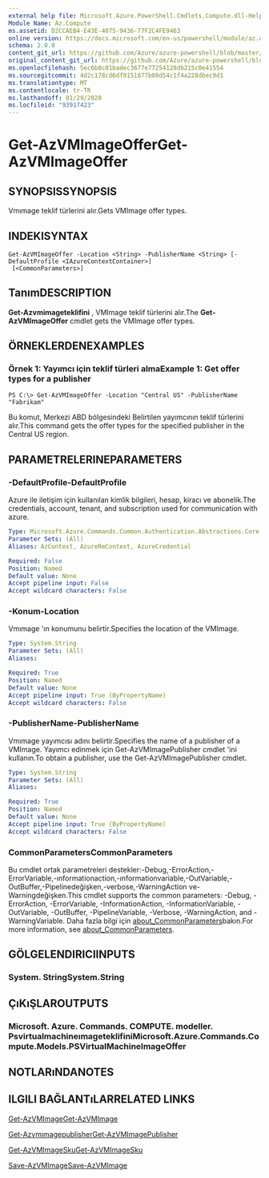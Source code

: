 ```yaml
---
external help file: Microsoft.Azure.PowerShell.Cmdlets.Compute.dll-Help.xml
Module Name: Az.Compute
ms.assetid: D2CCAEB4-E43E-4075-9436-77F2C4FE9463
online version: https://docs.microsoft.com/en-us/powershell/module/az.compute/get-azvmimageoffer
schema: 2.0.0
content_git_url: https://github.com/Azure/azure-powershell/blob/master/src/Compute/Compute/help/Get-AzVMImageOffer.md
original_content_git_url: https://github.com/Azure/azure-powershell/blob/master/src/Compute/Compute/help/Get-AzVMImageOffer.md
ms.openlocfilehash: 5ec6b8c01badec3677e77254128db215c0e41554
ms.sourcegitcommit: 4d2c178cd6df9151877b08d54c1f4a228dbec9d1
ms.translationtype: MT
ms.contentlocale: tr-TR
ms.lasthandoff: 01/29/2020
ms.locfileid: "93917423"
---
```

# <span data-ttu-id="faad5-101">Get-AzVMImageOffer</span><span class="sxs-lookup"><span data-stu-id="faad5-101">Get-AzVMImageOffer</span></span>

## <span data-ttu-id="faad5-102">SYNOPSIS</span><span class="sxs-lookup"><span data-stu-id="faad5-102">SYNOPSIS</span></span>
<span data-ttu-id="faad5-103">Vmımage teklif türlerini alır.</span><span class="sxs-lookup"><span data-stu-id="faad5-103">Gets VMImage offer types.</span></span>

## <span data-ttu-id="faad5-104">INDEKI</span><span class="sxs-lookup"><span data-stu-id="faad5-104">SYNTAX</span></span>

```
Get-AzVMImageOffer -Location <String> -PublisherName <String> [-DefaultProfile <IAzureContextContainer>]
 [<CommonParameters>]
```

## <span data-ttu-id="faad5-105">Tanım</span><span class="sxs-lookup"><span data-stu-id="faad5-105">DESCRIPTION</span></span>
<span data-ttu-id="faad5-106">**Get-Azvmimageteklifini** , VMImage teklif türlerini alır.</span><span class="sxs-lookup"><span data-stu-id="faad5-106">The **Get-AzVMImageOffer** cmdlet gets the VMImage offer types.</span></span>

## <span data-ttu-id="faad5-107">ÖRNEKLERDEN</span><span class="sxs-lookup"><span data-stu-id="faad5-107">EXAMPLES</span></span>

### <span data-ttu-id="faad5-108">Örnek 1: Yayımcı için teklif türleri alma</span><span class="sxs-lookup"><span data-stu-id="faad5-108">Example 1: Get offer types for a publisher</span></span>
```
PS C:\> Get-AzVMImageOffer -Location "Central US" -PublisherName "Fabrikam"
```

<span data-ttu-id="faad5-109">Bu komut, Merkezi ABD bölgesindeki Belirtilen yayımcının teklif türlerini alır.</span><span class="sxs-lookup"><span data-stu-id="faad5-109">This command gets the offer types for the specified publisher in the Central US region.</span></span>

## <span data-ttu-id="faad5-110">PARAMETRELERINE</span><span class="sxs-lookup"><span data-stu-id="faad5-110">PARAMETERS</span></span>

### <span data-ttu-id="faad5-111">-DefaultProfile</span><span class="sxs-lookup"><span data-stu-id="faad5-111">-DefaultProfile</span></span>
<span data-ttu-id="faad5-112">Azure ile iletişim için kullanılan kimlik bilgileri, hesap, kiracı ve abonelik.</span><span class="sxs-lookup"><span data-stu-id="faad5-112">The credentials, account, tenant, and subscription used for communication with azure.</span></span>

```yaml
Type: Microsoft.Azure.Commands.Common.Authentication.Abstractions.Core.IAzureContextContainer
Parameter Sets: (All)
Aliases: AzContext, AzureRmContext, AzureCredential

Required: False
Position: Named
Default value: None
Accept pipeline input: False
Accept wildcard characters: False
```

### <span data-ttu-id="faad5-113">-Konum</span><span class="sxs-lookup"><span data-stu-id="faad5-113">-Location</span></span>
<span data-ttu-id="faad5-114">Vmımage 'ın konumunu belirtir.</span><span class="sxs-lookup"><span data-stu-id="faad5-114">Specifies the location of the VMImage.</span></span>

```yaml
Type: System.String
Parameter Sets: (All)
Aliases:

Required: True
Position: Named
Default value: None
Accept pipeline input: True (ByPropertyName)
Accept wildcard characters: False
```

### <span data-ttu-id="faad5-115">-PublisherName</span><span class="sxs-lookup"><span data-stu-id="faad5-115">-PublisherName</span></span>
<span data-ttu-id="faad5-116">Vmımage yayımcısı adını belirtir.</span><span class="sxs-lookup"><span data-stu-id="faad5-116">Specifies the name of a publisher of a VMImage.</span></span>
<span data-ttu-id="faad5-117">Yayımcı edinmek için Get-AzVMImagePublisher cmdlet 'ini kullanın.</span><span class="sxs-lookup"><span data-stu-id="faad5-117">To obtain a publisher, use the Get-AzVMImagePublisher cmdlet.</span></span>

```yaml
Type: System.String
Parameter Sets: (All)
Aliases:

Required: True
Position: Named
Default value: None
Accept pipeline input: True (ByPropertyName)
Accept wildcard characters: False
```

### <span data-ttu-id="faad5-118">CommonParameters</span><span class="sxs-lookup"><span data-stu-id="faad5-118">CommonParameters</span></span>
<span data-ttu-id="faad5-119">Bu cmdlet ortak parametreleri destekler:-Debug,-ErrorAction,-ErrorVariable,-ınformationaction,-ınformationvariable,-OutVariable,-OutBuffer,-Pipelinedeğişken,-verbose,-WarningAction ve-Warningdeğişken.</span><span class="sxs-lookup"><span data-stu-id="faad5-119">This cmdlet supports the common parameters: -Debug, -ErrorAction, -ErrorVariable, -InformationAction, -InformationVariable, -OutVariable, -OutBuffer, -PipelineVariable, -Verbose, -WarningAction, and -WarningVariable.</span></span> <span data-ttu-id="faad5-120">Daha fazla bilgi için [about_CommonParameters](https://go.microsoft.com/fwlink/?LinkID=113216)bakın.</span><span class="sxs-lookup"><span data-stu-id="faad5-120">For more information, see [about_CommonParameters](https://go.microsoft.com/fwlink/?LinkID=113216).</span></span>

## <span data-ttu-id="faad5-121">GÖLGELENDIRICI</span><span class="sxs-lookup"><span data-stu-id="faad5-121">INPUTS</span></span>

### <span data-ttu-id="faad5-122">System. String</span><span class="sxs-lookup"><span data-stu-id="faad5-122">System.String</span></span>

## <span data-ttu-id="faad5-123">ÇıKıŞLAR</span><span class="sxs-lookup"><span data-stu-id="faad5-123">OUTPUTS</span></span>

### <span data-ttu-id="faad5-124">Microsoft. Azure. Commands. COMPUTE. modeller. Psvirtualmachineımageteklifini</span><span class="sxs-lookup"><span data-stu-id="faad5-124">Microsoft.Azure.Commands.Compute.Models.PSVirtualMachineImageOffer</span></span>

## <span data-ttu-id="faad5-125">NOTLARıNDA</span><span class="sxs-lookup"><span data-stu-id="faad5-125">NOTES</span></span>

## <span data-ttu-id="faad5-126">ILGILI BAĞLANTıLAR</span><span class="sxs-lookup"><span data-stu-id="faad5-126">RELATED LINKS</span></span>

[<span data-ttu-id="faad5-127">Get-AzVMImage</span><span class="sxs-lookup"><span data-stu-id="faad5-127">Get-AzVMImage</span></span>](./Get-AzVMImage.md)

[<span data-ttu-id="faad5-128">Get-Azvmımagepublisher</span><span class="sxs-lookup"><span data-stu-id="faad5-128">Get-AzVMImagePublisher</span></span>](./Get-AzVMImagePublisher.md)

[<span data-ttu-id="faad5-129">Get-AzVMImageSku</span><span class="sxs-lookup"><span data-stu-id="faad5-129">Get-AzVMImageSku</span></span>](./Get-AzVMImageSku.md)

[<span data-ttu-id="faad5-130">Save-AzVMImage</span><span class="sxs-lookup"><span data-stu-id="faad5-130">Save-AzVMImage</span></span>](./Save-AzVMImage.md)



